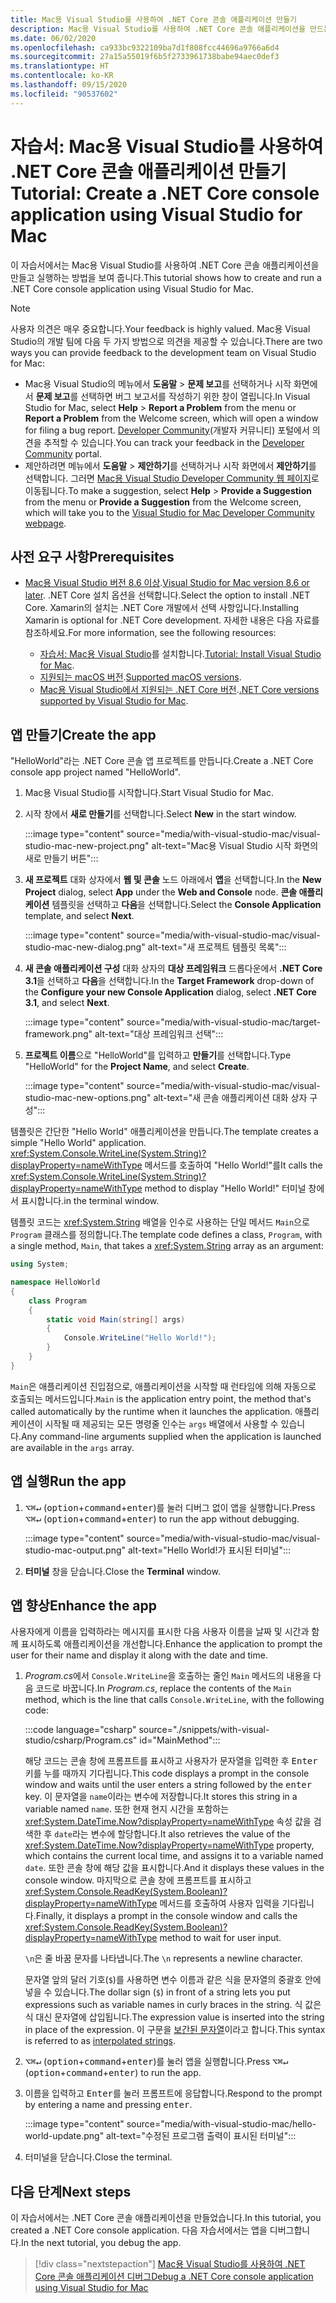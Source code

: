 ```yaml
---
title: Mac용 Visual Studio를 사용하여 .NET Core 콘솔 애플리케이션 만들기
description: Mac용 Visual Studio를 사용하여 .NET Core 콘솔 애플리케이션을 만드는 방법을 알아봅니다.
ms.date: 06/02/2020
ms.openlocfilehash: ca933bc9322109ba7d1f808fcc44696a9766a6d4
ms.sourcegitcommit: 27a15a55019f6b5f2733961738babe94aec0def3
ms.translationtype: HT
ms.contentlocale: ko-KR
ms.lasthandoff: 09/15/2020
ms.locfileid: "90537602"
---
```

# <a name="tutorial-create-a-net-core-console-application-using-visual-studio-for-mac"></a><span data-ttu-id="24ff6-103">자습서: Mac용 Visual Studio를 사용하여 .NET Core 콘솔 애플리케이션 만들기</span><span class="sxs-lookup"><span data-stu-id="24ff6-103">Tutorial: Create a .NET Core console application using Visual Studio for Mac</span></span>

<span data-ttu-id="24ff6-104">이 자습서에서는 Mac용 Visual Studio를 사용하여 .NET Core 콘솔 애플리케이션을 만들고 실행하는 방법을 보여 줍니다.</span><span class="sxs-lookup"><span data-stu-id="24ff6-104">This tutorial shows how to create and run a .NET Core console application using Visual Studio for Mac.</span></span>

> [!NOTE]
> <span data-ttu-id="24ff6-105">사용자 의견은 매우 중요합니다.</span><span class="sxs-lookup"><span data-stu-id="24ff6-105">Your feedback is highly valued.</span></span> <span data-ttu-id="24ff6-106">Mac용 Visual Studio의 개발 팀에 다음 두 가지 방법으로 의견을 제공할 수 있습니다.</span><span class="sxs-lookup"><span data-stu-id="24ff6-106">There are two ways you can provide feedback to the development team on Visual Studio for Mac:</span></span>
>
> * <span data-ttu-id="24ff6-107">Mac용 Visual Studio의 메뉴에서 **도움말** > **문제 보고**를 선택하거나 시작 화면에서 **문제 보고**를 선택하면 버그 보고서를 작성하기 위한 창이 열립니다.</span><span class="sxs-lookup"><span data-stu-id="24ff6-107">In Visual Studio for Mac, select **Help** > **Report a Problem** from the menu or **Report a Problem** from the Welcome screen, which will open a window for filing a bug report.</span></span> <span data-ttu-id="24ff6-108">[Developer Community](https://developercommunity.visualstudio.com/spaces/8/index.html)(개발자 커뮤니티) 포털에서 의견을 추적할 수 있습니다.</span><span class="sxs-lookup"><span data-stu-id="24ff6-108">You can track your feedback in the [Developer Community](https://developercommunity.visualstudio.com/spaces/8/index.html) portal.</span></span>
> * <span data-ttu-id="24ff6-109">제안하려면 메뉴에서 **도움말** > **제안하기**를 선택하거나 시작 화면에서 **제안하기**를 선택합니다. 그러면 [Mac용 Visual Studio Developer Community 웹 페이지](https://developercommunity.visualstudio.com/content/idea/post.html?space=41)로 이동됩니다.</span><span class="sxs-lookup"><span data-stu-id="24ff6-109">To make a suggestion, select **Help** > **Provide a Suggestion** from the menu or **Provide a Suggestion** from the Welcome screen, which will take you to the [Visual Studio for Mac Developer Community webpage](https://developercommunity.visualstudio.com/content/idea/post.html?space=41).</span></span>

## <a name="prerequisites"></a><span data-ttu-id="24ff6-110">사전 요구 사항</span><span class="sxs-lookup"><span data-stu-id="24ff6-110">Prerequisites</span></span>

* <span data-ttu-id="24ff6-111">[Mac용 Visual Studio 버전 8.6 이상](https://visualstudio.microsoft.com/vs/mac/?utm_medium=microsoft&utm_source=docs.microsoft.com&utm_campaign=inline+link).</span><span class="sxs-lookup"><span data-stu-id="24ff6-111">[Visual Studio for Mac version 8.6 or later](https://visualstudio.microsoft.com/vs/mac/?utm_medium=microsoft&utm_source=docs.microsoft.com&utm_campaign=inline+link).</span></span> <span data-ttu-id="24ff6-112">.NET Core 설치 옵션을 선택합니다.</span><span class="sxs-lookup"><span data-stu-id="24ff6-112">Select the option to install .NET Core.</span></span> <span data-ttu-id="24ff6-113">Xamarin의 설치는 .NET Core 개발에서 선택 사항입니다.</span><span class="sxs-lookup"><span data-stu-id="24ff6-113">Installing Xamarin is optional for .NET Core development.</span></span> <span data-ttu-id="24ff6-114">자세한 내용은 다음 자료를 참조하세요.</span><span class="sxs-lookup"><span data-stu-id="24ff6-114">For more information, see the following resources:</span></span>

  * <span data-ttu-id="24ff6-115">[자습서: Mac용 Visual Studio](/visualstudio/mac/installation)를 설치합니다.</span><span class="sxs-lookup"><span data-stu-id="24ff6-115">[Tutorial: Install Visual Studio for Mac](/visualstudio/mac/installation).</span></span>
  * <span data-ttu-id="24ff6-116">[지원되는 macOS 버전](../install/windows.md).</span><span class="sxs-lookup"><span data-stu-id="24ff6-116">[Supported macOS versions](../install/windows.md).</span></span>
  * <span data-ttu-id="24ff6-117">[Mac용 Visual Studio에서 지원되는 .NET Core 버전](/visualstudio/mac/net-core-support).</span><span class="sxs-lookup"><span data-stu-id="24ff6-117">[.NET Core versions supported by Visual Studio for Mac](/visualstudio/mac/net-core-support).</span></span>

## <a name="create-the-app"></a><span data-ttu-id="24ff6-118">앱 만들기</span><span class="sxs-lookup"><span data-stu-id="24ff6-118">Create the app</span></span>

<span data-ttu-id="24ff6-119">"HelloWorld"라는 .NET Core 콘솔 앱 프로젝트를 만듭니다.</span><span class="sxs-lookup"><span data-stu-id="24ff6-119">Create a .NET Core console app project named "HelloWorld".</span></span>

1. <span data-ttu-id="24ff6-120">Mac용 Visual Studio를 시작합니다.</span><span class="sxs-lookup"><span data-stu-id="24ff6-120">Start Visual Studio for Mac.</span></span>

1. <span data-ttu-id="24ff6-121">시작 창에서 **새로 만들기**를 선택합니다.</span><span class="sxs-lookup"><span data-stu-id="24ff6-121">Select **New** in the start window.</span></span>

   :::image type="content" source="media/with-visual-studio-mac/visual-studio-mac-new-project.png" alt-text="Mac용 Visual Studio 시작 화면의 새로 만들기 버튼":::

1. <span data-ttu-id="24ff6-123">**새 프로젝트** 대화 상자에서 **웹 및 콘솔** 노드 아래에서 **앱**을 선택합니다.</span><span class="sxs-lookup"><span data-stu-id="24ff6-123">In the **New Project** dialog, select **App** under the **Web and Console** node.</span></span> <span data-ttu-id="24ff6-124">**콘솔 애플리케이션** 템플릿을 선택하고 **다음**을 선택합니다.</span><span class="sxs-lookup"><span data-stu-id="24ff6-124">Select the **Console Application** template, and select **Next**.</span></span>

   :::image type="content" source="media/with-visual-studio-mac/visual-studio-mac-new-dialog.png" alt-text="새 프로젝트 템플릿 목록":::

1. <span data-ttu-id="24ff6-126">**새 콘솔 애플리케이션 구성** 대화 상자의 **대상 프레임워크** 드롭다운에서 **.NET Core 3.1**을 선택하고 **다음**을 선택합니다.</span><span class="sxs-lookup"><span data-stu-id="24ff6-126">In the **Target Framework** drop-down of the **Configure your new Console Application** dialog, select **.NET Core 3.1**, and select **Next**.</span></span>

   :::image type="content" source="media/with-visual-studio-mac/target-framework.png" alt-text="대상 프레임워크 선택":::

1. <span data-ttu-id="24ff6-128">**프로젝트 이름**으로 "HelloWorld"를 입력하고 **만들기**를 선택합니다.</span><span class="sxs-lookup"><span data-stu-id="24ff6-128">Type "HelloWorld" for the **Project Name**, and select **Create**.</span></span>

   :::image type="content" source="media/with-visual-studio-mac/visual-studio-mac-new-options.png" alt-text="새 콘솔 애플리케이션 대화 상자 구성":::

<span data-ttu-id="24ff6-130">템플릿은 간단한 "Hello World" 애플리케이션을 만듭니다.</span><span class="sxs-lookup"><span data-stu-id="24ff6-130">The template creates a simple "Hello World" application.</span></span> <span data-ttu-id="24ff6-131"><xref:System.Console.WriteLine(System.String)?displayProperty=nameWithType> 메서드를 호출하여 "Hello World!"를</span><span class="sxs-lookup"><span data-stu-id="24ff6-131">It calls the <xref:System.Console.WriteLine(System.String)?displayProperty=nameWithType> method to display "Hello World!"</span></span> <span data-ttu-id="24ff6-132">터미널 창에서 표시합니다.</span><span class="sxs-lookup"><span data-stu-id="24ff6-132">in the terminal window.</span></span>

<span data-ttu-id="24ff6-133">템플릿 코드는 <xref:System.String> 배열을 인수로 사용하는 단일 메서드 `Main`으로 `Program` 클래스를 정의합니다.</span><span class="sxs-lookup"><span data-stu-id="24ff6-133">The template code defines a class, `Program`, with a single method, `Main`, that takes a <xref:System.String> array as an argument:</span></span>

```csharp
using System;

namespace HelloWorld
{
    class Program
    {
        static void Main(string[] args)
        {
            Console.WriteLine("Hello World!");
        }
    }
}
```

<span data-ttu-id="24ff6-134">`Main`은 애플리케이션 진입점으로, 애플리케이션을 시작할 때 런타임에 의해 자동으로 호출되는 메서드입니다.</span><span class="sxs-lookup"><span data-stu-id="24ff6-134">`Main` is the application entry point, the method that's called automatically by the runtime when it launches the application.</span></span> <span data-ttu-id="24ff6-135">애플리케이션이 시작될 때 제공되는 모든 명령줄 인수는 `args` 배열에서 사용할 수 있습니다.</span><span class="sxs-lookup"><span data-stu-id="24ff6-135">Any command-line arguments supplied when the application is launched are available in the `args` array.</span></span>

## <a name="run-the-app"></a><span data-ttu-id="24ff6-136">앱 실행</span><span class="sxs-lookup"><span data-stu-id="24ff6-136">Run the app</span></span>

1. <span data-ttu-id="24ff6-137"><kbd>⌥</kbd><kbd>⌘</kbd><kbd>↵</kbd> (<kbd>option</kbd>+<kbd>command</kbd>+<kbd>enter</kbd>)를 눌러 디버그 없이 앱을 실행합니다.</span><span class="sxs-lookup"><span data-stu-id="24ff6-137">Press <kbd>⌥</kbd><kbd>⌘</kbd><kbd>↵</kbd> (<kbd>option</kbd>+<kbd>command</kbd>+<kbd>enter</kbd>) to run the app without debugging.</span></span>

   :::image type="content" source="media/with-visual-studio-mac/visual-studio-mac-output.png" alt-text="Hello World!가 표시된 터미널":::

1. <span data-ttu-id="24ff6-139">**터미널** 창을 닫습니다.</span><span class="sxs-lookup"><span data-stu-id="24ff6-139">Close the **Terminal** window.</span></span>

## <a name="enhance-the-app"></a><span data-ttu-id="24ff6-140">앱 향상</span><span class="sxs-lookup"><span data-stu-id="24ff6-140">Enhance the app</span></span>

<span data-ttu-id="24ff6-141">사용자에게 이름을 입력하라는 메시지를 표시한 다음 사용자 이름을 날짜 및 시간과 함께 표시하도록 애플리케이션을 개선합니다.</span><span class="sxs-lookup"><span data-stu-id="24ff6-141">Enhance the application to prompt the user for their name and display it along with the date and time.</span></span>

1. <span data-ttu-id="24ff6-142">*Program.cs*에서 `Console.WriteLine`을 호출하는 줄인 `Main` 메서드의 내용을 다음 코드로 바꿉니다.</span><span class="sxs-lookup"><span data-stu-id="24ff6-142">In *Program.cs*, replace the contents of the `Main` method, which is the line that calls `Console.WriteLine`, with the following code:</span></span>

   :::code language="csharp" source="./snippets/with-visual-studio/csharp/Program.cs" id="MainMethod":::

   <span data-ttu-id="24ff6-143">해당 코드는 콘솔 창에 프롬프트를 표시하고 사용자가 문자열을 입력한 후 <kbd>Enter</kbd> 키를 누를 때까지 기다립니다.</span><span class="sxs-lookup"><span data-stu-id="24ff6-143">This code displays a prompt in the console window and waits until the user enters a string followed by the <kbd>enter</kbd> key.</span></span> <span data-ttu-id="24ff6-144">이 문자열을 `name`이라는 변수에 저장합니다.</span><span class="sxs-lookup"><span data-stu-id="24ff6-144">It stores this string in a variable named `name`.</span></span> <span data-ttu-id="24ff6-145">또한 현재 현지 시간을 포함하는 <xref:System.DateTime.Now?displayProperty=nameWithType> 속성 값을 검색한 후 `date`라는 변수에 할당합니다.</span><span class="sxs-lookup"><span data-stu-id="24ff6-145">It also retrieves the value of the <xref:System.DateTime.Now?displayProperty=nameWithType> property, which contains the current local time, and assigns it to a variable named `date`.</span></span> <span data-ttu-id="24ff6-146">또한 콘솔 창에 해당 값을 표시합니다.</span><span class="sxs-lookup"><span data-stu-id="24ff6-146">And it displays these values in the console window.</span></span> <span data-ttu-id="24ff6-147">마지막으로 콘솔 창에 프롬프트를 표시하고 <xref:System.Console.ReadKey(System.Boolean)?displayProperty=nameWithType> 메서드를 호출하여 사용자 입력을 기다립니다.</span><span class="sxs-lookup"><span data-stu-id="24ff6-147">Finally, it displays a prompt in the console window and calls the <xref:System.Console.ReadKey(System.Boolean)?displayProperty=nameWithType> method to wait for user input.</span></span>

   <span data-ttu-id="24ff6-148">`\n`은 줄 바꿈 문자를 나타냅니다.</span><span class="sxs-lookup"><span data-stu-id="24ff6-148">The `\n` represents a newline character.</span></span>

   <span data-ttu-id="24ff6-149">문자열 앞의 달러 기호(`$`)를 사용하면 변수 이름과 같은 식을 문자열의 중괄호 안에 넣을 수 있습니다.</span><span class="sxs-lookup"><span data-stu-id="24ff6-149">The dollar sign (`$`) in front of a string lets you put expressions such as variable names in curly braces in the string.</span></span> <span data-ttu-id="24ff6-150">식 값은 식 대신 문자열에 삽입됩니다.</span><span class="sxs-lookup"><span data-stu-id="24ff6-150">The expression value is inserted into the string in place of the expression.</span></span> <span data-ttu-id="24ff6-151">이 구문을 [보간된 문자열](../../csharp/language-reference/tokens/interpolated.md)이라고 합니다.</span><span class="sxs-lookup"><span data-stu-id="24ff6-151">This syntax is referred to as [interpolated strings](../../csharp/language-reference/tokens/interpolated.md).</span></span>

1. <span data-ttu-id="24ff6-152"><kbd>⌥</kbd><kbd>⌘</kbd><kbd>↵</kbd> (<kbd>option</kbd>+<kbd>command</kbd>+<kbd>enter</kbd>)를 눌러 앱을 실행합니다.</span><span class="sxs-lookup"><span data-stu-id="24ff6-152">Press <kbd>⌥</kbd><kbd>⌘</kbd><kbd>↵</kbd> (<kbd>option</kbd>+<kbd>command</kbd>+<kbd>enter</kbd>) to run the app.</span></span>

1. <span data-ttu-id="24ff6-153">이름을 입력하고 <kbd>Enter</kbd>를 눌러 프롬프트에 응답합니다.</span><span class="sxs-lookup"><span data-stu-id="24ff6-153">Respond to the prompt by entering a name and pressing <kbd>enter</kbd>.</span></span>

   :::image type="content" source="media/with-visual-studio-mac/hello-world-update.png" alt-text="수정된 프로그램 출력이 표시된 터미널":::

1. <span data-ttu-id="24ff6-155">터미널을 닫습니다.</span><span class="sxs-lookup"><span data-stu-id="24ff6-155">Close the terminal.</span></span>

## <a name="next-steps"></a><span data-ttu-id="24ff6-156">다음 단계</span><span class="sxs-lookup"><span data-stu-id="24ff6-156">Next steps</span></span>

<span data-ttu-id="24ff6-157">이 자습서에서는 .NET Core 콘솔 애플리케이션을 만들었습니다.</span><span class="sxs-lookup"><span data-stu-id="24ff6-157">In this tutorial, you created a .NET Core console application.</span></span> <span data-ttu-id="24ff6-158">다음 자습서에서는 앱을 디버그합니다.</span><span class="sxs-lookup"><span data-stu-id="24ff6-158">In the next tutorial, you debug the app.</span></span>

> [!div class="nextstepaction"]
> [<span data-ttu-id="24ff6-159">Mac용 Visual Studio를 사용하여 .NET Core 콘솔 애플리케이션 디버그</span><span class="sxs-lookup"><span data-stu-id="24ff6-159">Debug a .NET Core console application using Visual Studio for Mac</span></span>](debugging-with-visual-studio-mac.md)
